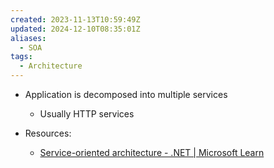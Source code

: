 ```yaml
---
created: 2023-11-13T10:59:49Z
updated: 2024-12-10T08:35:01Z
aliases:
  - SOA
tags:
  - Architecture
---
```

- Application is decomposed into multiple services
	- Usually HTTP services

- Resources:
	- [Service-oriented architecture - .NET | Microsoft Learn](https://learn.microsoft.com/en-us/dotnet/architecture/microservices/architect-microservice-container-applications/service-oriented-architecture)
	